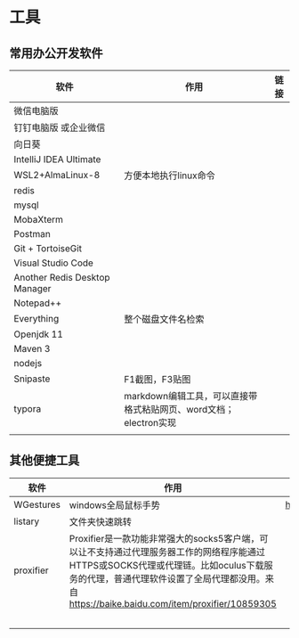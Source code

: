 # 工具

## 常用办公开发软件

| 软件                            | 作用                                       | 链接   |
| ----------------------------- | ---------------------------------------- | ---- |
| 微信电脑版                         |                                          |      |
| 钉钉电脑版 或企业微信                   |                                          |      |
| 向日葵                           |                                          |      |
| IntelliJ IDEA Ultimate        |                                          |      |
| WSL2+AlmaLinux-8              | 方便本地执行linux命令                            |      |
| redis                         |                                          |      |
| mysql                         |                                          |      |
| MobaXterm                     |                                          |      |
| Postman                       |                                          |      |
| Git + TortoiseGit             |                                          |      |
| Visual Studio Code            |                                          |      |
| Another Redis Desktop Manager |                                          |      |
| Notepad++                     |                                          |      |
| Everything                    | 整个磁盘文件名检索                                |      |
| Openjdk 11                    |                                          |      |
| Maven 3                       |                                          |      |
| nodejs                        |                                          |      |
| Snipaste                      | F1截图，F3贴图                                |      |
| typora                        | markdown编辑工具，可以直接带格式粘贴网页、word文档；electron实现 |      |
|                               |                                          |      |

## 其他便捷工具

| 软件        | 作用                                       | 链接                                       |
| --------- | ---------------------------------------- | ---------------------------------------- |
| WGestures | windows全局鼠标手势                            | <https://www.yingdev.com/projects/wgestures> |
| listary   | 文件夹快速跳转                                  |                                          |
| proxifier | Proxifier是一款功能非常强大的socks5客户端，可以让不支持通过代理服务器工作的网络程序能通过HTTPS或SOCKS代理或代理链。比如oculus下载服务的代理，普通代理软件设置了全局代理都没用。来自 <https://baike.baidu.com/item/proxifier/10859305> |                                          |
|           |                                          |                                          |
|           |                                          |                                          |
|           |                                          |                                          |
|           |                                          |                                          |
|           |                                          |                                          |

